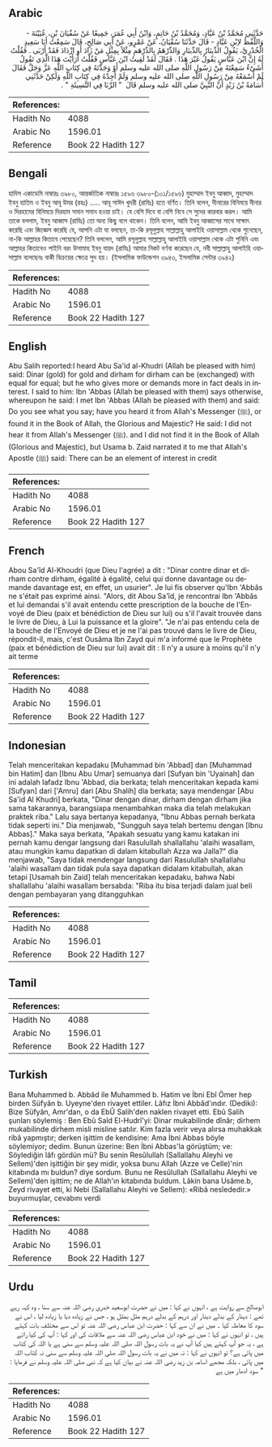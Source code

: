 ## Arabic


<div dir="rtl" lang="ar" style={{fontSize:'larger',backgroundColor:'#f8f9fa',padding:20}}>
حَدَّثَنِي مُحَمَّدُ بْنُ عَبَّادٍ، وَمُحَمَّدُ بْنُ حَاتِمٍ، وَابْنُ أَبِي عُمَرَ، جَمِيعًا عَنْ سُفْيَانَ بْنِ، عُيَيْنَةَ - وَاللَّفْظُ لاِبْنِ عَبَّادٍ - قَالَ حَدَّثَنَا سُفْيَانُ، عَنْ عَمْرٍو، عَنْ أَبِي صَالِحٍ، قَالَ سَمِعْتُ أَبَا سَعِيدٍ الْخُدْرِيَّ، يَقُولُ الدِّينَارُ بِالدِّينَارِ وَالدِّرْهَمُ بِالدِّرْهَمِ مِثْلاً بِمِثْلٍ مَنْ زَادَ أَوِ ازْدَادَ فَقَدْ أَرْبَى ‏.‏ فَقُلْتُ لَهُ إِنَّ ابْنَ عَبَّاسٍ يَقُولُ غَيْرَ هَذَا ‏.‏ فَقَالَ لَقَدْ لَقِيتُ ابْنَ عَبَّاسٍ فَقُلْتُ أَرَأَيْتَ هَذَا الَّذِي تَقُولُ أَشَىْءٌ سَمِعْتَهُ مِنْ رَسُولِ اللَّهِ صلى الله عليه وسلم أَوْ وَجَدْتَهُ فِي كِتَابِ اللَّهِ عَزَّ وَجَلَّ فَقَالَ لَمْ أَسْمَعْهُ مِنْ رَسُولِ اللَّهِ صلى الله عليه وسلم وَلَمْ أَجِدْهُ فِي كِتَابِ اللَّهِ وَلَكِنْ حَدَّثَنِي أُسَامَةُ بْنُ زَيْدٍ أَنَّ النَّبِيَّ صلى الله عليه وسلم قَالَ ‏ "‏ الرِّبَا فِي النَّسِيئَةِ ‏"‏ ‏.‏
</div>
<div style={{backgroundColor:'#f8f9fa',padding:20, marginBottom: 10}}><table> <thead> <tr> <th>References:</th> <th></th> </tr> </thead> <tbody><tr><td>Hadith No</td><td>4088</td></tr><tr><td>Arabic No</td><td>1596.01</td></tr><tr><td>Reference</td><td>Book 22 Hadith 127</td></tr></tbody></table></div>

## Bengali


<div dir="ltr" lang="bn" style={{fontSize:'larger',backgroundColor:'#f8f9fa',padding:20}}>
হাদিস একাডেমি নাম্বারঃ ৩৯৮০, আন্তর্জাতিক নাম্বারঃ ১৫৯৬ ৩৯৮০-(১০১/১৫৯৬) মুহাম্মাদ ইবনু আব্বাদ, মুহাম্মাদ ইবনু হাতিম ও ইবনু আবূ উমর (রহঃ) ..... আবূ সাঈদ খুদরী (রাযিঃ) হতে বর্ণিত। তিনি বলেন, দীনারের বিনিময়ে দীনার ও দিরহামের বিনিময়ে দিরহাম সমান সমান হওয়া চাই। যে বেশি দিবে বা বেশি নিবে সে সুদের কারবার করল। আমি তাকে বললাম, ইবনু আব্বাস (রাযিঃ) তো অন্য কিছু বলে থাকেন। তিনি বলেন, আমি ইবনু আব্বাসের সাথে সাক্ষাৎ করেছি এবং জিজ্ঞেস করেছি যে, আপনি এটা যা বলছেন, তা-কি রসূলুল্লাহ সাল্লাল্লাহু আলাইহি ওয়াসাল্লাম থেকে শুনেছেন, না-কি আল্লাহর কিতাবে পেয়েছেন? তিনি বললেন, আমি রসূলুল্লাহ সাল্লাল্লাহু আলাইহি ওয়াসাল্লাম থেকে এটা শুনিনি এবং আল্লাহর কিতাবেও পাইনি বরং উসামাহ ইবনু যায়দ (রাযিঃ) আমার নিকট বর্ণনা করেছেন যে, নবী সাল্লাল্লাহু আলাইহি ওয়াসাল্লাম বলেছেনঃ বাকী বিক্রয়ের ক্ষেত্রে সুদ হয়। (ইসলামিক ফাউন্ডেশন ৩৯৪৩, ইসলামিক সেন্টার ৩৯৪২)
</div>
<div style={{backgroundColor:'#f8f9fa',padding:20, marginBottom: 10}}><table> <thead> <tr> <th>References:</th> <th></th> </tr> </thead> <tbody><tr><td>Hadith No</td><td>4088</td></tr><tr><td>Arabic No</td><td>1596.01</td></tr><tr><td>Reference</td><td>Book 22 Hadith 127</td></tr></tbody></table></div>

## English


<div dir="ltr" lang="en" style={{fontSize:'larger',backgroundColor:'#f8f9fa',padding:20}}>
Abu Salih reported:I heard Abu Sa'id al-Khudri (Allah be pleased with him) said: Dinar (gold) for gold and dirham for dirham can be (exchanged) with equal for equal; but he who gives more or demands more in fact deals in interest. I sald to him: Ibn 'Abbas (Allah be pleased with them) says otherwise, whereupon he said: I met Ibn 'Abbas (Allah be pleased with them) and said: Do you see what you say; have you heard it from Allah's Messenger (ﷺ), or found it in the Book of Allah, the Glorious and Majestic? He said: I did not hear it from Allah's Messenger (ﷺ). and I did not find it in the Book of Allah (Glorious and Majestic), but Usama b. Zaid narrated it to me that Allah's Apostle (ﷺ) said: There can be an element of interest in credit
</div>
<div style={{backgroundColor:'#f8f9fa',padding:20, marginBottom: 10}}><table> <thead> <tr> <th>References:</th> <th></th> </tr> </thead> <tbody><tr><td>Hadith No</td><td>4088</td></tr><tr><td>Arabic No</td><td>1596.01</td></tr><tr><td>Reference</td><td>Book 22 Hadith 127</td></tr></tbody></table></div>

## French


<div dir="ltr" lang="fr" style={{fontSize:'larger',backgroundColor:'#f8f9fa',padding:20}}>
Abou Sa'îd Al-Khoudri (que Dieu l'agrée) a dit : "Dinar contre dinar et dirham contre dirham, égalité à égalité, celui qui donne davantage ou demande davantage est, en effet, un usurier". Je lui fis observer qu'Ibn 'Abbâs ne s'était pas exprimé ainsi. "Alors, dit Abou Sa'îd, je rencontrai Ibn 'Abbâs et lui demandai s'il avait entendu cette prescription de la bouche de l'Envoyé de Dieu (paix et bénédiction de Dieu sur lui) ou s'il l'avait trouvée dans le livre de Dieu, à Lui la puissance et la gloire". "Je n'ai pas entendu cela de la bouche de l'Envoyé de Dieu et je ne l'ai pas trouvé dans le livre de Dieu, répondit-il, mais, c'est Ousâma Ibn Zayd qui m'a informé que le Prophète (paix et bénédiction de Dieu sur lui) avait dit : Il n'y a usure à moins qu'il n'y ait terme
</div>
<div style={{backgroundColor:'#f8f9fa',padding:20, marginBottom: 10}}><table> <thead> <tr> <th>References:</th> <th></th> </tr> </thead> <tbody><tr><td>Hadith No</td><td>4088</td></tr><tr><td>Arabic No</td><td>1596.01</td></tr><tr><td>Reference</td><td>Book 22 Hadith 127</td></tr></tbody></table></div>

## Indonesian


<div dir="ltr" lang="id" style={{fontSize:'larger',backgroundColor:'#f8f9fa',padding:20}}>
Telah menceritakan kepadaku [Muhammad bin 'Abbad] dan [Muhammad bin Hatim] dan [Ibnu Abu Umar] semuanya dari [Sufyan bin 'Uyainah] dan ini adalah lafadz Ibnu 'Abbad, dia berkata; telah menceritakan kepada kami [Sufyan] dari ['Amru] dari [Abu Shalih] dia berkata; saya mendengar [Abu Sa'id Al Khudri] berkata, "Dinar dengan dinar, dirham dengan dirham jika sama takarannya, barangsiapa menambahkan maka dia telah melakukan praktek riba." Lalu saya bertanya kepadanya, "Ibnu Abbas pernah berkata tidak seperti ini." Dia menjawab, "Sungguh saya telah bertemu dengan [Ibnu Abbas]." Maka saya berkata, "Apakah sesuatu yang kamu katakan ini pernah kamu dengar langsung dari Rasulullah shallallahu 'alaihi wasallam, atau mungkin kamu dapatkan di dalam kitabullah Azza wa Jalla?" dia menjawab, "Saya tidak mendengar langsung dari Rasulullah shallallahu 'alaihi wasallam dan tidak pula saya dapatkan didalam kitabullah, akan tetapi [Usamah bin Zaid] telah menceritakan kepadaku, bahwa Nabi shallallahu 'alaihi wasallam bersabda: "Riba itu bisa terjadi dalam jual beli dengan pembayaran yang ditangguhkan
</div>
<div style={{backgroundColor:'#f8f9fa',padding:20, marginBottom: 10}}><table> <thead> <tr> <th>References:</th> <th></th> </tr> </thead> <tbody><tr><td>Hadith No</td><td>4088</td></tr><tr><td>Arabic No</td><td>1596.01</td></tr><tr><td>Reference</td><td>Book 22 Hadith 127</td></tr></tbody></table></div>

## Tamil


<div dir="ltr" lang="ta" style={{fontSize:'larger',backgroundColor:'#f8f9fa',padding:20}}>

</div>
<div style={{backgroundColor:'#f8f9fa',padding:20, marginBottom: 10}}><table> <thead> <tr> <th>References:</th> <th></th> </tr> </thead> <tbody><tr><td>Hadith No</td><td>4088</td></tr><tr><td>Arabic No</td><td>1596.01</td></tr><tr><td>Reference</td><td>Book 22 Hadith 127</td></tr></tbody></table></div>

## Turkish


<div dir="ltr" lang="tr" style={{fontSize:'larger',backgroundColor:'#f8f9fa',padding:20}}>
Bana Muhammed b. Abbâd ile Muhammed b. Hatim ve İbni Ebî Ömer hep birden Süfyân b. Uyeyne'den rivayet ettiler. Lâfız İbni Abbâd'ındır. (Dediki): Bize Süfyân, Amr'dan, o da EbÛ Salih'den naklen rivayet etti. Ebû Salih şunları söylemiş : Ben Ebû Saîd El-Hudrî'yi: Dinar mukabilinde dînâr; dirhem mukabilinde dirhem misli misline satılır. Kim fazla verir veya alırsa muhakkak ribâ yapmıştır; derken işittim de kendisine: Ama İbni Abbas böyle söylemiyor; dedim. Bunun üzerine: Ben İbni Abbas'la görüştüm; ve: Söylediğin lâfı gördün mü? Bu senin Resûlullah (Sallallahu Aleyhi ve Sellem)'den işittiğin bir şey midir, yoksa bunu Allah (Azze ve Celle)'nin kitabında mı buldun? diye sordum. Bunu ne Resûlullah (Sallallahu Aleyhi ve Sellem)'den işittim; ne de Allah'ın kitabında buldum. Lâkin bana Usâme.b, Zeyd rivayet etti, ki Nebi (Sallallahu Aleyhi ve Sellem): «Ribâ nesîededir.» buyurmuşlar, cevabını verdi
</div>
<div style={{backgroundColor:'#f8f9fa',padding:20, marginBottom: 10}}><table> <thead> <tr> <th>References:</th> <th></th> </tr> </thead> <tbody><tr><td>Hadith No</td><td>4088</td></tr><tr><td>Arabic No</td><td>1596.01</td></tr><tr><td>Reference</td><td>Book 22 Hadith 127</td></tr></tbody></table></div>

## Urdu


<div dir="rtl" lang="ur" style={{fontSize:'larger',backgroundColor:'#f8f9fa',padding:20}}>
ابوصالح سے روایت ہے ، انہوں نے کہا : میں نے حضرت ابوسعید خدری رضی اللہ عنہ سے سنا ، وہ کہہ رہے تھے : دینار کے بدلے دینار اور درہم کے بدلے درہم مثل بمثل ہو ، جس نے زیادہ دیا یا زیادہ لیا ، اس نے سود کا معاملہ کیا ۔ میں نے ان سے کہا : حضرت ابن عباس رضی اللہ عنہ تو اس سے مختلف بات کہتے ہیں ، تو انہوں نے کہا : میں نے خود ابن عباس رضی اللہ عنہ سے ملاقات کی اور کہا : آپ کی کیا رائے ہے ، یہ جو آپ کہتے ہیں کیا آپ نے یہ بات رسول اللہ صلی اللہ علیہ وسلم سے سنی ہے یا اللہ کی کتاب میں پائی ہے؟ تو انہوں نے کہا : نہ میں نے یہ بات رسول اللہ صلی اللہ علیہ وسلم سے سنی نہ کتاب اللہ میں پائی ، بلکہ مجھے اسامہ بن زید رضی اللہ عنہ نے بیان کیا ہے کہ نبی صلی اللہ علیہ وسلم نے فرمایا : " سود ادھار میں ہے
</div>
<div style={{backgroundColor:'#f8f9fa',padding:20, marginBottom: 10}}><table> <thead> <tr> <th>References:</th> <th></th> </tr> </thead> <tbody><tr><td>Hadith No</td><td>4088</td></tr><tr><td>Arabic No</td><td>1596.01</td></tr><tr><td>Reference</td><td>Book 22 Hadith 127</td></tr></tbody></table></div>